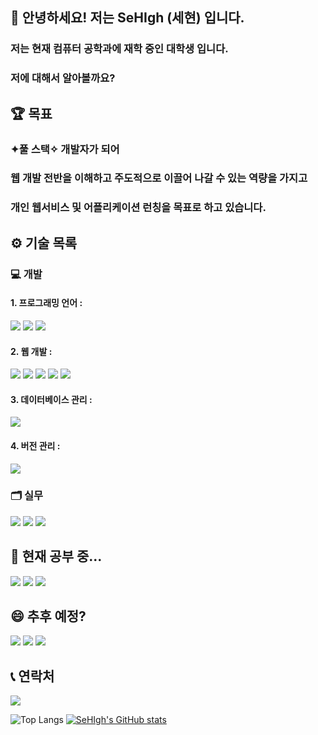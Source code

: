 ## 👋 안녕하세요! 저는 SeHIgh (세현) 입니다.
### 저는 현재 컴퓨터 공학과에 재학 중인 대학생 입니다.
### 저에 대해서 알아볼까요?

## 🏆 목표
### <strong>✦풀 스택✧</strong> 개발자가 되어 
### 웹 개발 전반을 이해하고 주도적으로 이끌어 나갈 수 있는 역량을 가지고
### 개인 웹서비스 및 어플리케이션 런칭을 목표로 하고 있습니다.

## ⚙️ 기술 목록
### 💻 개발
#### 1. 프로그래밍 언어 :
  <img src="https://img.shields.io/badge/Python-3776AB?style=for-the-badge&logo=Python&logoColor=white"/> <img src="https://img.shields.io/badge/C-A8B9CC?style=for-the-badge&logo=c&logoColor=white"/> <img src="https://img.shields.io/badge/Java-ED8B00?style=for-the-badge&logo=openjdk&logoColor=white"/>

#### 2. 웹 개발 :
  <img src="https://img.shields.io/badge/HTML5-E34F26?style=for-the-badge&logo=HTML5&logoColor=white"/> <img src="https://img.shields.io/badge/CSS3-1572B6?style=for-the-badge&logo=CSS3&logoColor=white"/> <img src="https://img.shields.io/badge/JavaScript-F7DF1E?style=for-the-badge&logo=JavaScript&logoColor=white"/> <img src="https://img.shields.io/badge/Node.js-5FA04E?style=for-the-badge&logo=Node.js&logoColor=white"/> <img src="https://img.shields.io/badge/React-20232A?style=for-the-badge&logo=react&logoColor=61DAFB"/>

#### 3. 데이터베이스 관리 :
  <img src="https://img.shields.io/badge/MySQL-005C84?style=for-the-badge&logo=mysql&logoColor=white"/>

#### 4. 버전 관리 :
  <img src="https://img.shields.io/badge/GIT-E44C30?style=for-the-badge&logo=git&logoColor=white"/>

### 🗂️ 실무
  <img src="https://img.shields.io/badge/Microsoft_Excel-217346?style=for-the-badge&logo=microsoft-excel&logoColor=white"/> <img src="https://img.shields.io/badge/Microsoft_PowerPoint-B7472A?style=for-the-badge&logo=microsoft-powerpoint&logoColor=white"/> <img src="https://img.shields.io/badge/Microsoft_Word-2B579A?style=for-the-badge&logo=microsoft-word&logoColor=white"/>


## 🌱 현재 공부 중...
  <img src="https://img.shields.io/badge/Next.js-20232A?style=for-the-badge&logo=nextjs&logoColor=61DAFB"/> <img src="https://img.shields.io/badge/Spring-6DB33F?style=for-the-badge&logo=spring&logoColor=white"/> <img src="https://img.shields.io/badge/MySQL-005C84?style=for-the-badge&logo=mysql&logoColor=white"/>

## 😄 추후 예정?
  <img src="https://img.shields.io/badge/C%2B%2B-00599C?style=for-the-badge&logo=c%2B%2B&logoColor=white"/> <img src="https://img.shields.io/badge/Django-092E20?style=for-the-badge&logo=django&logoColor=white"/> <img src="https://img.shields.io/badge/MongoDB-4EA94B?style=for-the-badge&logo=mongodb&logoColor=white"/>


## 📞 연락처
  [<img src="https://img.shields.io/badge/Naver-03C360?style=for-the-badge&logo=naver&logoColor=white"/>](sehi0119@naver.com)

</div>

![Top Langs](https://github-readme-stats.vercel.app/api/top-langs/?username=SeHIgh&layout=compact&theme=graywhite)  [![SeHIgh's GitHub stats](https://github-readme-stats.vercel.app/api?username=SeHIgh&hide=contribs,prs&show_icons=true&theme=graywhite)](https://github.com/SeHIgh/github-readme-stats)

